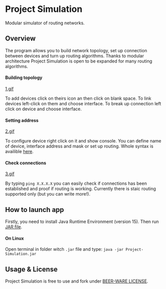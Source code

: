 # Project Simulation

Modular simulator of routing networks.

## Overview

The program allows you to build network topology, set up connection between devices and turn up routing algorithms. Thanks to modular architecture Project Simulation is open to be expanded for many routing algorithms.

#### Building topology

[1.gif](gitresources/1.gif)

To add devices click on theirs icon an then click on blank space. To link devices left-click on them and choose interface. To break up connection left click on device and choose interface.

#### Setting address

[2.gif](gitresources/2.gif)

To configure device right click on it and show console. You can define name of device, interface address and mask or set up routing. Whole syntax is availible [here](gitresources/syntax.pdf).

#### Check connections

[3.gif](gitresources/3.gif)

By typing `ping X.X.X.X` you can easily check if connections has been established and proof if routing is working. Currently there is staic routing supported only (but you can write more!).

## How to launch app

Firstly, you need to install Java Runtime Environment (version 15). Then run [JAR file](gitresources/Project-Simulation.jar).

#### On Linux

Open terminal in folder witch `.jar` file and type:
`java -jar Project-Simulation.jar`

## Usage & License

Project Simulation is free to use and fork under [BEER-WARE LICENSE](LICENSE).
